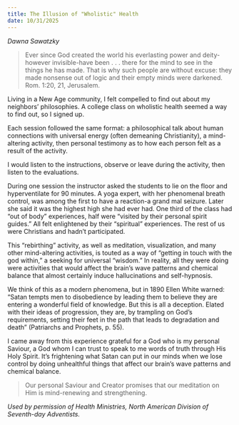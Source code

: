```yaml
---
title: The Illusion of "Wholistic" Health
date: 10/31/2025
---
```


_Dawna Sawatzky_

> <p></p>
> Ever since God created the world his everlasting power and deity-however invisible-have been . . . there for the mind to see in the things he has made. That is why such people are without excuse: they made nonsense out of logic and their empty minds were darkened. Rom. 1:20, 21, Jerusalem.

Living in a New Age community, I felt compelled to find out about my neighbors’ philosophies. A college class on wholistic health seemed a way to find out, so I signed up.

Each session followed the same format: a philosophical talk about human connections with universal energy (often demeaning Christianity), a mind-altering activity, then personal testimony as to how each person felt as a result of the activity.

I would listen to the instructions, observe or leave during the activity, then listen to the evaluations.

During one session the instructor asked the students to lie on the floor and hyperventilate for 90 minutes. A yoga expert, with her phenomenal breath control, was among the first to have a reaction-a grand mal seizure. Later she said it was the highest high she had ever had. One third of the class had “out of body” experiences, half were “visited by their personal spirit guides.” All felt enlightened by their “spiritual” experiences. The rest of us were Christians and hadn’t participated.

This “rebirthing” activity, as well as meditation, visualization, and many other mind-altering activities, is touted as a way of “getting in touch with the god within,” a seeking for universal “wisdom.” In reality, all they were doing were activities that would affect the brain’s wave patterns and chemical balance that almost certainly induce hallucinations and self-hypnosis.

We think of this as a modern phenomena, but in 1890 Ellen White warned: “Satan tempts men to disobedience by leading them to believe they are entering a wonderful field of knowledge. But this is all a deception. Elated with their ideas of progression, they are, by trampling on God’s requirements, setting their feet in the path that leads to degradation and death” (Patriarchs and Prophets, p. 55).

I came away from this experience grateful for a God who is my personal Saviour, a God whom I can trust to speak to me words of truth through His Holy Spirit. It’s frightening what Satan can put in our minds when we lose control by doing unhealthful things that affect our brain’s wave patterns and chemical balance.

> <callout></callout>
> Our personal Saviour and Creator promises that our meditation on Him is mind-renewing and strengthening.

_Used by permission of Health Ministries, North American Division of Seventh-day Adventists._